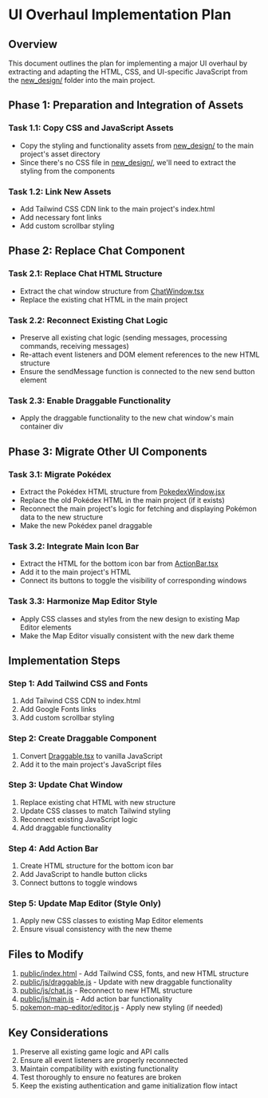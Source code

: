# UI Overhaul Implementation Plan

## Overview
This document outlines the plan for implementing a major UI overhaul by extracting and adapting the HTML, CSS, and UI-specific JavaScript from the [new_design/](file:///C:/Users/Leduc/Desktop/projet/new_design) folder into the main project.

## Phase 1: Preparation and Integration of Assets

### Task 1.1: Copy CSS and JavaScript Assets
- Copy the styling and functionality assets from [new_design/](file:///C:/Users/Leduc/Desktop/projet/new_design) to the main project's asset directory
- Since there's no CSS file in [new_design/](file:///C:/Users/Leduc/Desktop/projet/new_design), we'll need to extract the styling from the components

### Task 1.2: Link New Assets
- Add Tailwind CSS CDN link to the main project's index.html
- Add necessary font links
- Add custom scrollbar styling

## Phase 2: Replace Chat Component

### Task 2.1: Replace Chat HTML Structure
- Extract the chat window structure from [ChatWindow.tsx](file:///C:/Users/Leduc/Desktop/projet/new_design/components/ChatWindow.tsx)
- Replace the existing chat HTML in the main project

### Task 2.2: Reconnect Existing Chat Logic
- Preserve all existing chat logic (sending messages, processing commands, receiving messages)
- Re-attach event listeners and DOM element references to the new HTML structure
- Ensure the sendMessage function is connected to the new send button element

### Task 2.3: Enable Draggable Functionality
- Apply the draggable functionality to the new chat window's main container div

## Phase 3: Migrate Other UI Components

### Task 3.1: Migrate Pokédex
- Extract the Pokédex HTML structure from [PokedexWindow.jsx](file:///C:/Users/Leduc/Desktop/projet/new_design/components/PokedexWindow.jsx)
- Replace the old Pokédex HTML in the main project (if it exists)
- Reconnect the main project's logic for fetching and displaying Pokémon data to the new structure
- Make the new Pokédex panel draggable

### Task 3.2: Integrate Main Icon Bar
- Extract the HTML for the bottom icon bar from [ActionBar.tsx](file:///C:/Users/Leduc/Desktop/projet/new_design/components/ActionBar.tsx)
- Add it to the main project's HTML
- Connect its buttons to toggle the visibility of corresponding windows

### Task 3.3: Harmonize Map Editor Style
- Apply CSS classes and styles from the new design to existing Map Editor elements
- Make the Map Editor visually consistent with the new dark theme

## Implementation Steps

### Step 1: Add Tailwind CSS and Fonts
1. Add Tailwind CSS CDN to index.html
2. Add Google Fonts links
3. Add custom scrollbar styling

### Step 2: Create Draggable Component
1. Convert [Draggable.tsx](file:///C:/Users/Leduc/Desktop/projet/new_design/components/Draggable.tsx) to vanilla JavaScript
2. Add it to the main project's JavaScript files

### Step 3: Update Chat Window
1. Replace existing chat HTML with new structure
2. Update CSS classes to match Tailwind styling
3. Reconnect existing JavaScript logic
4. Add draggable functionality

### Step 4: Add Action Bar
1. Create HTML structure for the bottom icon bar
2. Add JavaScript to handle button clicks
3. Connect buttons to toggle windows

### Step 5: Update Map Editor (Style Only)
1. Apply new CSS classes to existing Map Editor elements
2. Ensure visual consistency with the new theme

## Files to Modify

1. [public/index.html](file:///C:/Users/Leduc/Desktop/projet/public/index.html) - Add Tailwind CSS, fonts, and new HTML structure
2. [public/js/draggable.js](file:///C:/Users/Leduc/Desktop/projet/public/js/draggable.js) - Update with new draggable functionality
3. [public/js/chat.js](file:///C:/Users/Leduc/Desktop/projet/public/js/chat.js) - Reconnect to new HTML structure
4. [public/js/main.js](file:///C:/Users/Leduc/Desktop/projet/public/js/main.js) - Add action bar functionality
5. [pokemon-map-editor/editor.js](file:///C:/Users/Leduc/Desktop/projet/pokemon-map-editor/editor.js) - Apply new styling (if needed)

## Key Considerations

1. Preserve all existing game logic and API calls
2. Ensure all event listeners are properly reconnected
3. Maintain compatibility with existing functionality
4. Test thoroughly to ensure no features are broken
5. Keep the existing authentication and game initialization flow intact